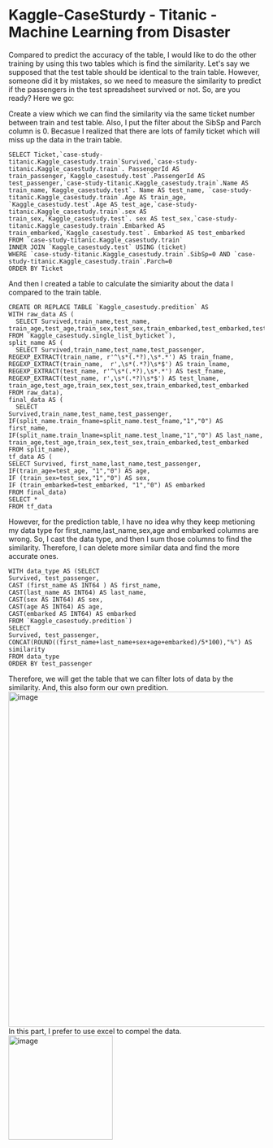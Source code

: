 # Kaggle-CaseSturdy -  Titanic - Machine Learning from Disaster

Compared to predict the accuracy of the table, I would like to do the other training by using this two tables which is find the similarity. Let's say we supposed that the test table should be identical to the train table. However, someone did it by mistakes, so we need to measure the similarity to predict if the passengers in the test spreadsheet survived or not. So, are you ready? Here we go:


Create a view which we can find the similarity via the same ticket number between train and test table. Also, I put the filter about the SibSp and Parch column is 0.
Becasue I realized that there are lots of family ticket which will miss up the data in the train table.
```mysql
SELECT Ticket,`case-study-titanic.Kaggle_casestudy.train`Survived,`case-study-titanic.Kaggle_casestudy.train`. PassengerId AS train_passenger,`Kaggle_casestudy.test`.PassengerId AS test_passenger,`case-study-titanic.Kaggle_casestudy.train`.Name AS train_name,`Kaggle_casestudy.test`. Name AS test_name, `case-study-titanic.Kaggle_casestudy.train`.Age AS train_age, `Kaggle_casestudy.test`.Age AS test_age,`case-study-titanic.Kaggle_casestudy.train`.sex AS train_sex,`Kaggle_casestudy.test`. sex AS test_sex,`case-study-titanic.Kaggle_casestudy.train`.Embarked AS train_embarked,`Kaggle_casestudy.test`. Embarked AS test_embarked
FROM `case-study-titanic.Kaggle_casestudy.train` 
INNER JOIN `Kaggle_casestudy.test` USING (ticket)
WHERE `case-study-titanic.Kaggle_casestudy.train`.SibSp=0 AND `case-study-titanic.Kaggle_casestudy.train`.Parch=0
ORDER BY Ticket
```
And then I created a table to calculate the simiarity about the data I compared to the train table.

```mysql
CREATE OR REPLACE TABLE `Kaggle_casestudy.predition` AS
WITH raw_data AS (
  SELECT Survived,train_name,test_name, train_age,test_age,train_sex,test_sex,train_embarked,test_embarked,test_passenger
FROM `Kaggle_casestudy.single_list_byticket`),
split_name AS (
  SELECT Survived,train_name,test_name,test_passenger,
REGEXP_EXTRACT(train_name, r'^\s*(.*?),\s*.*') AS train_fname,
REGEXP_EXTRACT(train_name,  r',\s*(.*?)\s*$') AS train_lname,
REGEXP_EXTRACT(test_name, r'^\s*(.*?),\s*.*') AS test_fname,
REGEXP_EXTRACT(test_name, r',\s*(.*?)\s*$') AS test_lname,
train_age,test_age,train_sex,test_sex,train_embarked,test_embarked
FROM raw_data),
final_data AS (
  SELECT 
Survived,train_name,test_name,test_passenger,
IF(split_name.train_fname=split_name.test_fname,"1","0") AS first_name,
IF(split_name.train_lname=split_name.test_lname,"1","0") AS last_name,
train_age,test_age,train_sex,test_sex,train_embarked,test_embarked
FROM split_name),
tf_data AS ( 
SELECT Survived, first_name,last_name,test_passenger,
IF(train_age=test_age, "1","0") AS age,
IF (train_sex=test_sex,"1","0") AS sex,
IF (train_embarked=test_embarked, "1","0") AS embarked
FROM final_data)
SELECT *
FROM tf_data
```
However, for the prediction table, I have no idea why they keep metioning my data type for first_name,last_name,sex,age and embarked columns are wrong.
So, I cast the data type, and then I sum those columns to find the similarity. Therefore, I can delete more similar data and find the more accurate ones.
```mysql
WITH data_type AS (SELECT 
Survived, test_passenger, 
CAST (first_name AS INT64 ) AS first_name,
CAST(last_name AS INT64) AS last_name,
CAST(sex AS INT64) AS sex,
CAST(age AS INT64) AS age,
CAST(embarked AS INT64) AS embarked
FROM `Kaggle_casestudy.predition`)
SELECT 
Survived, test_passenger,
CONCAT(ROUND((first_name+last_name+sex+age+embarked)/5*100),"%") AS similarity
FROM data_type
ORDER BY test_passenger
```
Therefore, we will get the table that we can filter lots of data by the similarity. And, this also form our own predition.
<img width="659" alt="image" src="https://github.com/ying2829/Kaggle-CaseSturdy/assets/162821565/14279e01-708b-45f6-9b44-5cdbbc3ed8c5">
In this part, I prefer to use excel to compel the data.
<img width="205" alt="image" src="https://github.com/ying2829/Kaggle-CaseSturdy/assets/162821565/ee77ff0e-3d21-4b58-8fa6-f25811f1d23d">

